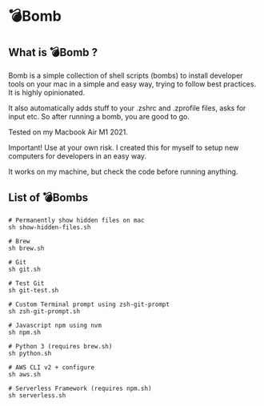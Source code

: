 # 💣Bomb
## What is 💣Bomb ?
Bomb is a simple collection of shell scripts (bombs) to install developer tools on your mac in a simple and easy way, trying to follow best practices. It is highly opinionated.

 It also automatically adds stuff to your .zshrc and .zprofile files, asks for input etc. So after running a bomb, you are good to go.

Tested on my Macbook Air M1 2021.

Important! Use at your own risk. I created this for myself to setup new computers for developers in an easy way. 

It works on my machine, but check the code before running anything.

## List of 💣Bombs
```SH
# Permanently show hidden files on mac
sh show-hidden-files.sh

# Brew
sh brew.sh

# Git
sh git.sh

# Test Git
sh git-test.sh

# Custom Terminal prompt using zsh-git-prompt
sh zsh-git-prompt.sh

# Javascript npm using nvm
sh npm.sh

# Python 3 (requires brew.sh)
sh python.sh

# AWS CLI v2 + configure
sh aws.sh

# Serverless Framework (requires npm.sh)
sh serverless.sh
```

